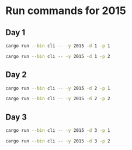 # Run commands for 2015

## Day 1

```sh
cargo run --bin cli -- -y 2015 -d 1 -p 1
```

```sh
cargo run --bin cli -- -y 2015 -d 1 -p 2
```

## Day 2
```sh
cargo run --bin cli -- -y 2015 -d 2 -p 1
```

```sh
cargo run --bin cli -- -y 2015 -d 2 -p 2
```

## Day 3
```sh
cargo run --bin cli -- -y 2015 -d 3 -p 1
```

```sh
cargo run --bin cli -- -y 2015 -d 3 -p 2
```
